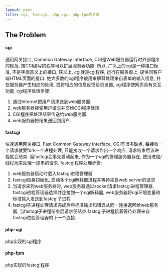```yaml
---
layout: post
title: cgi, fastcgi, php-cgi, php-fpm的关系
---
```

## The Problem

#### cgi
通用网关接口, Common Gateway Interface, CGI是Web服务器运行时外部程序的规范, 按CGI编写的程序可以扩展服务器功能. 所以, 广义上的cgi是一种接口标准, 不是字面意义上的接口. 狭义上, cgi就是cgi程序, 运行在服务器上, 提供同客户端HTML页面的接口. 绝大多数的cgi程序被用来解释处理来自表单的输入信息, 并在服务器产生相应的处理, 或将相应的信息反馈给浏览器, cgi程序使网页具有交互功能. 
cgi程序处理步骤:
1) 通过Internet把用户请求送到web服务器.
2) web服务器接受用户请求并交给CGI程序处理.
3) CGI程序把处理结果传送给web服务器.
4) web服务器把结果送回到用户.

#### fastcgi
快速通用网关接口, Fast Common Gateway Interface, CGI有很多缺点, 每接收一个请求就要fork一个进程处理, 只能接收一个请求作出一个响应, 请求结束后该进程就会结束. 而fastcgi会事先启动起来, 作为一个cgi的管理服务器存在, 使用进程/线程池来处理一连串的请求.
fastcgi程序处理步骤:
1) web服务器启动时载入fastcgi进程管理器
2) fastcgi自身初始化, 启动多个cgi解释器进程并等待来自web server的请求
3) 当请求来到web服务器时, web服务器通过socket请求fastcgi进程管理器, fastcgi进程管理器选择并连接到一个cgi解释器, web服务器将cgi环境变量和标准输入发送到fastcgi子进程
4) fastcgi子进程处理请求完成后将标准输出和错误从同一连接返回给web服务器, 当fastcgi子进程结束后请求便结束.fastcgi子进程接着等待处理来自fastcgi进程管理器的下一个连接.

#### php-cgi
php实现的cgi程序

#### php-fpm
php实现的fastcgi程序